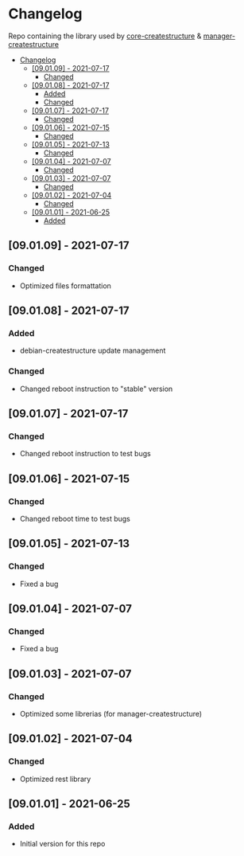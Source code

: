 # Changelog
Repo containing the library used by [core-createstructure](https://github.com/createstructure/core-createstructure) & [manager-createstructure](https://github.com/createstructure/manager-createstructure)

- [Changelog](#changelog)
  - [[09.01.09] - 2021-07-17](#090109---2021-07-17)
    - [Changed](#changed)
  - [[09.01.08] - 2021-07-17](#090108---2021-07-17)
    - [Added](#added)
    - [Changed](#changed-1)
  - [[09.01.07] - 2021-07-17](#090107---2021-07-17)
    - [Changed](#changed-2)
  - [[09.01.06] - 2021-07-15](#090106---2021-07-15)
    - [Changed](#changed-3)
  - [[09.01.05] - 2021-07-13](#090105---2021-07-13)
    - [Changed](#changed-4)
  - [[09.01.04] - 2021-07-07](#090104---2021-07-07)
    - [Changed](#changed-5)
  - [[09.01.03] - 2021-07-07](#090103---2021-07-07)
    - [Changed](#changed-6)
  - [[09.01.02] - 2021-07-04](#090102---2021-07-04)
    - [Changed](#changed-7)
  - [[09.01.01] - 2021-06-25](#090101---2021-06-25)
    - [Added](#added-1)

## [09.01.09] - 2021-07-17
### Changed
- Optimized files formattation

## [09.01.08] - 2021-07-17
### Added
- debian-createstructure update management
### Changed
- Changed reboot instruction to "stable" version

## [09.01.07] - 2021-07-17
### Changed
- Changed reboot instruction to test bugs


## [09.01.06] - 2021-07-15
### Changed
- Changed reboot time to test bugs

## [09.01.05] - 2021-07-13
### Changed
- Fixed a bug

## [09.01.04] - 2021-07-07
### Changed
- Fixed a bug

## [09.01.03] - 2021-07-07
### Changed
- Optimized some librerias (for manager-createstructure)

## [09.01.02] - 2021-07-04
### Changed
- Optimized rest library

## [09.01.01] - 2021-06-25
### Added
- Initial version for this repo
